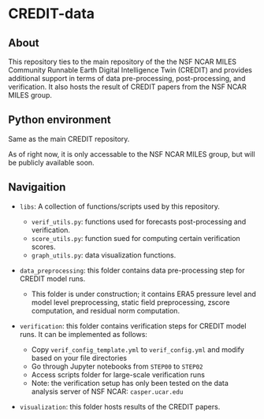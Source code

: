 # CREDIT-data

## About

This repository ties to the main repository of the the NSF NCAR MILES Community Runnable Earth Digital Intelligence Twin (CREDIT) and provides additional support in terms of data pre-processing, post-processing, and verification. It also hosts the result of CREDIT papers from the NSF NCAR MILES group.

## Python environment

Same as the main CREDIT repository. 

As of right now, it is only accessable to the NSF NCAR MILES group, but will be publicly available soon.

## Navigaition

* `libs`: A collection of functions/scripts used by this repository.
  * `verif_utils.py`: functions used for forecasts post-processing and verification.
  * `score_utils.py`: function sued for computing certain verification scores.
  * `graph_utils.py`: data visualization functions.

* `data_preprocessing`: this folder contains data pre-processing step for CREDIT model runs.
  * This folder is under construction; it contains ERA5 pressure level and model level preprocessing, static field preprocessing, zscore computation, and residual norm computation.   

* `verification`: this folder contains verification steps for CREDIT model runs. It can be implemented as follows:
  * Copy `verif_config_template.yml` to `verif_config.yml` and modify based on your file directories
  * Go through Jupyter notebooks from `STEP00` to `STEP02`
  * Access scripts folder for large-scale verification runs
  * Note: the verification setup has only been tested on the data analysis server of NSF NCAR: `casper.ucar.edu`

 * `visualization`: this folder hosts results of the CREDIT papers.

